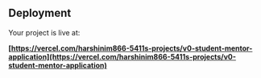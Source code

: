 

## Deployment

Your project is live at:

**[https://vercel.com/harshinim866-5411s-projects/v0-student-mentor-application](https://vercel.com/harshinim866-5411s-projects/v0-student-mentor-application)**

